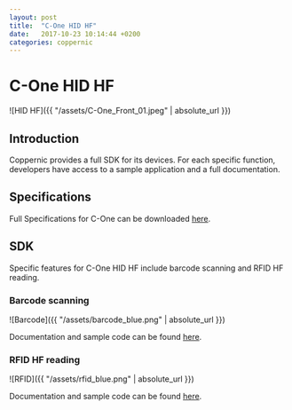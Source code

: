 ```yaml
---
layout: post
title:  "C-One HID HF"
date:   2017-10-23 10:14:44 +0200
categories: coppernic
---
```


C-One HID HF
============

![HID HF]({{ "/assets/C-One_Front_01.jpeg" | absolute_url }})



Introduction
------------

Coppernic provides a full SDK for its devices. For each specific function, developers have access to a sample application and a full documentation.

Specifications
--------------

Full Specifications for C-One can be downloaded [here](https://www.coppernic.fr/wp-content/uploads/Documentation/C-one/specification-c-one-fr.pdf).

SDK
---

Specific features for C-One HID HF include barcode scanning and RFID HF reading.


### Barcode scanning

![Barcode]({{ "/assets/barcode_blue.png" | absolute_url }})

Documentation and sample code can be found [here](https://github.com/Coppernic/ScanSample).

### RFID HF reading

 ![RFID]({{ "/assets/rfid_blue.png" | absolute_url }})

Documentation and sample code can be found [here](https://github.com/Coppernic/HidHfSample).
